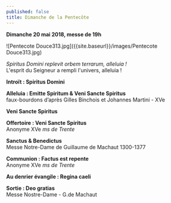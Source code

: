 ```yaml
---
published: false
title: Dimanche de la Pentecôte
---
```

**Dimanche 20 mai 2018, messe de 19h**  

![Pentecote Douce313.jpg]({{site.baseurl}}/images/Pentecote Douce313.jpg)

*Spiritus Domini replevit orbem terrarum, alleluia !*  
L'esprit du Seigneur a rempli l'univers, alleluia !

**Introït : Spiritus Domini**  

**Alleluia : Emitte Spiritum & Veni Sancte Spiritus**  
faux-bourdons d’après Gilles Binchois et Johannes Martini - XVe

**Veni Sancte Spiritus**

**Offertoire : Veni Sancte Spiritus**  
Anonyme XVe *ms de Trente*

**Sanctus & Benedictus**  
Messe Notre-Dame de Guillaume de Machaut 1300-1377

**Communion : Factus est repente**  
Anonyme XVe *ms de Trente*

**Au denrier évangile : Regina caeli**

**Sortie : Deo gratias**  
Messe Nostre-Dame - G.de Machaut
